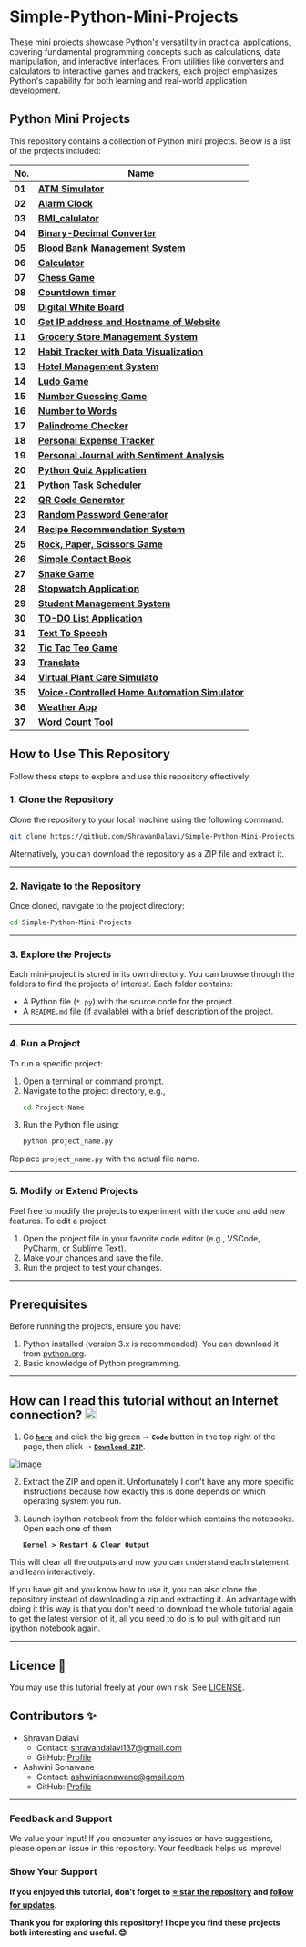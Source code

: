 # Simple-Python-Mini-Projects

These mini projects showcase Python's versatility in practical applications, covering fundamental programming concepts such as calculations, data manipulation, and interactive interfaces. From utilities like converters and calculators to interactive games and trackers, each project emphasizes Python's capability for both learning and real-world application development.

## Python Mini Projects

This repository contains a collection of Python mini projects. Below is a list of the projects included:

| **No.** | **Name** | 
| ------- | -------- | 
|	**01**	| **[ATM Simulator](https://github.com/ShravanDalavi/Simple-Python-Mini-Projects/tree/main/ATM%20Simulator)** |
|	**02**	| **[Alarm Clock](https://github.com/ShravanDalavi/Simple-Python-Mini-Projects/tree/main/Alarm%20Clock)** |
|	**03**	| **[BMI_calulator](https://github.com/ShravanDalavi/Simple-Python-Mini-Projects/tree/main/BMI_calulator)** |
|	**04**	| **[Binary-Decimal Converter](https://github.com/ShravanDalavi/Simple-Python-Mini-Projects/tree/main/Binary-Decimal%20Converter)** |
|	**05**	| **[Blood Bank Management System](https://github.com/ShravanDalavi/Simple-Python-Mini-Projects/tree/main/Blood%20Bank%20Management%20System)** |
|	**06**	| **[Calculator](https://github.com/ShravanDalavi/Simple-Python-Mini-Projects/tree/main/Calculator)** |
|	**07**	| **[Chess Game](https://github.com/ShravanDalavi/Simple-Python-Mini-Projects/tree/main/Chess%20Game)** |
|	**08**	| **[Countdown timer](https://github.com/ShravanDalavi/Simple-Python-Mini-Projects/tree/main/Countdown%20timer)** |
|	**09**	| **[Digital White Board](https://github.com/ShravanDalavi/Simple-Python-Mini-Projects/tree/main/Digital%20White%20Board)** |
|	**10**	| **[Get IP address and Hostname of Website](https://github.com/ShravanDalavi/Simple-Python-Mini-Projects/tree/main/Get%20IP%20address%20and%20Hostname%20of%20Website)** |
|	**11**	| **[Grocery Store Management System](https://github.com/ShravanDalavi/Simple-Python-Mini-Projects/tree/main/Grocery%20Store%20Management%20System)** |
|  **12** | **[Habit Tracker with Data Visualization](https://github.com/ShravanDalavi/Simple-Python-Mini-Projects/tree/main/Habit%20Tracker%20with%20Data%20Visualization)** |
|	**13**	| **[Hotel Management System](https://github.com/ShravanDalavi/Simple-Python-Mini-Projects/tree/main/Hotel%20Management%20System)** |
|	**14**	| **[Ludo Game](https://github.com/ShravanDalavi/Simple-Python-Mini-Projects/tree/main/Ludo%20Game)** |
|	**15**	| **[Number Guessing Game](https://github.com/ShravanDalavi/Simple-Python-Mini-Projects/tree/main/Number%20Guessing%20Game)** |
|	**16**	| **[Number to Words](https://github.com/ShravanDalavi/Simple-Python-Mini-Projects/tree/main/Number%20to%20Words)** |
|	**17**	| **[Palindrome Checker](https://github.com/ShravanDalavi/Simple-Python-Mini-Projects/tree/main/Palindrome%20Checker)** |
|	**18**	| **[Personal Expense Tracker](https://github.com/ShravanDalavi/Simple-Python-Mini-Projects/tree/main/Personal%20Expense%20Tracker)** |
|	**19**	| **[Personal Journal with Sentiment Analysis](https://github.com/ShravanDalavi/Simple-Python-Mini-Projects/tree/main/Personal%20Journal%20with%20Sentiment%20Analysis)** |
|	**20**	| **[Python Quiz Application](https://github.com/ShravanDalavi/Simple-Python-Mini-Projects/tree/main/Python%20Quiz%20Application)** |
|	**21**	| **[Python Task Scheduler](https://github.com/ShravanDalavi/Simple-Python-Mini-Projects/tree/main/Python%20Task%20Scheduler)** |
|	**22**	| **[QR Code Generator](https://github.com/ShravanDalavi/Simple-Python-Mini-Projects/tree/main/QR%20Code%20Generator)** |
|	**23**	| **[Random Password Generator](https://github.com/ShravanDalavi/Simple-Python-Mini-Projects/tree/main/Random%20Password%20Generator)** |
|	**24**	| **[Recipe Recommendation System](https://github.com/ShravanDalavi/Simple-Python-Mini-Projects/tree/main/Recipe%20Recommendation%20System)** |
|	**25**	| **[Rock, Paper, Scissors Game](https://github.com/ShravanDalavi/Simple-Python-Mini-Projects/tree/main/Rock%2C%20Paper%2C%20Scissors%20Game)** |
|	**26**	| **[Simple Contact Book](https://github.com/ShravanDalavi/Simple-Python-Mini-Projects/tree/main/Simple%20Contact%20Book)** |
|	**27**	| **[Snake Game](https://github.com/ShravanDalavi/Simple-Python-Mini-Projects/tree/main/Snake%20Game)** |
|	**28**	| **[Stopwatch Application](https://github.com/ShravanDalavi/Simple-Python-Mini-Projects/tree/main/Stopwatch%20Application)** |
|	**29**	| **[Student Management System](https://github.com/ShravanDalavi/Simple-Python-Mini-Projects/tree/main/Student%20Management%20System)** |
|	**30**	| **[TO-DO List Application](https://github.com/ShravanDalavi/Simple-Python-Mini-Projects/tree/main/TO-DO%20List%20Application)** |
|	**31**	| **[Text To Speech ](https://github.com/ShravanDalavi/Simple-Python-Mini-Projects/tree/main/Text%20To%20Speech)** |
|	**32**	| **[Tic Tac Teo Game](https://github.com/ShravanDalavi/Simple-Python-Mini-Projects/tree/main/Tic-Tac-Toe%20Game)** |
|	**33**	| **[Translate](https://github.com/ShravanDalavi/Simple-Python-Mini-Projects/tree/main/Translate)** |
|	**34**	| **[Virtual Plant Care Simulato](https://github.com/ShravanDalavi/Simple-Python-Mini-Projects/tree/main/Virtual%20Plant%20Care%20Simulato)** |
|	**35**	| **[Voice-Controlled Home Automation Simulator](https://github.com/ShravanDalavi/Simple-Python-Mini-Projects/tree/main/Voice-Controlled%20Home%20Automation%20Simulator)** |
|	**36**	| **[Weather App](https://github.com/ShravanDalavi/Simple-Python-Mini-Projects/tree/main/Weather_app)** |
|	**37**	| **[Word Count Tool](https://github.com/ShravanDalavi/Simple-Python-Mini-Projects/tree/main/Word%20Count%20Tool)** |

## How to Use This Repository

Follow these steps to explore and use this repository effectively:

### 1. Clone the Repository
Clone the repository to your local machine using the following command:
```bash
git clone https://github.com/ShravanDalavi/Simple-Python-Mini-Projects.git
```

Alternatively, you can download the repository as a ZIP file and extract it.

---

### 2. Navigate to the Repository
Once cloned, navigate to the project directory:
```bash
cd Simple-Python-Mini-Projects
```

---

### 3. Explore the Projects
Each mini-project is stored in its own directory. You can browse through the folders to find the projects of interest. Each folder contains:
- A Python file (`*.py`) with the source code for the project.
- A `README.md` file (if available) with a brief description of the project.

---

### 4. Run a Project
To run a specific project:
1. Open a terminal or command prompt.
2. Navigate to the project directory, e.g.,
   ```bash
   cd Project-Name
   ```
3. Run the Python file using:
   ```bash
   python project_name.py
   ```

Replace `project_name.py` with the actual file name.

---

### 5. Modify or Extend Projects
Feel free to modify the projects to experiment with the code and add new features. To edit a project:
1. Open the project file in your favorite code editor (e.g., VSCode, PyCharm, or Sublime Text).
2. Make your changes and save the file.
3. Run the project to test your changes.

---

 ## Prerequisites
Before running the projects, ensure you have:
1. Python installed (version 3.x is recommended). You can download it from [python.org](https://www.python.org/).
2. Basic knowledge of Python programming.

---

## How can I read this tutorial without an Internet connection? <img alt="GIF" src="https://github.com/TheDudeThatCode/TheDudeThatCode/blob/master/Assets/hmm.gif" width="20" />
1. Go [**`here`**](https://github.com/ShravanDalavi/Simple-Python-Mini-Projects) and click the big green ➞  **`Code`** button in the top right of the page, then click ➞ [**`Download ZIP`**](https://github.com/shravandalavi/Simple-Python-Mini-Projects/archive/refs/heads/main.zip).

  ![image](https://github.com/ShravanDalavi/Simple-Python-Mini-Projects/assets/172488772/fe6f519f-afbd-49d1-9efc-5f6b5f234340)

2. Extract the ZIP and open it. Unfortunately I don't have any more specific instructions because how exactly this is done depends on which operating system you run.    
3. Launch ipython notebook from the folder which contains the notebooks. Open each one of them
  
    **`Kernel > Restart & Clear Output`**
    
This will clear all the outputs and now you can understand each statement and learn interactively.

If you have git and you know how to use it, you can also clone the repository instead of downloading a zip and extracting it. An advantage with doing it this way is that you don't need to download the whole tutorial again to get the latest version of it, all you need to do is to pull with git and run ipython notebook again.

---

## Licence 📜
You may use this tutorial freely at your own risk. See [LICENSE](./LICENSE).

## Contributors ✨
- Shravan Dalavi
  - Contact: shravandalavi137@gmail.com
  - GitHub: [Profile](https://github.com/ShravanDalavi)
- Ashwini Sonawane
  - Contact: ashwinisonawane@gmail.com
  - GitHub:  [Profile](https://github.com/SonawaneAshwini)



---

### Feedback and Support
We value your input! If you encounter any issues or have suggestions, please open an issue in this repository. Your feedback helps us improve!

### Show Your Support
**If you enjoyed this tutorial, don't forget to [⭐ star the repository](https://github.com/ShravanDalavi/Simple-Python-Mini-Projects) and [follow for updates](https://github.com/ShravanDalavi).**

**Thank you for exploring this repository! I hope you find these projects both interesting and useful. 😊**
